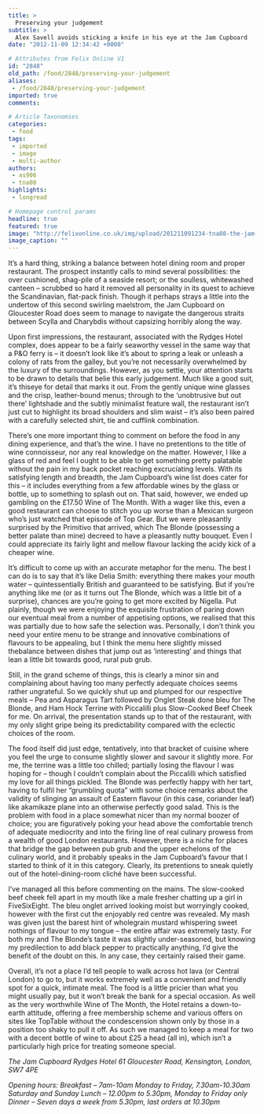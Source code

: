 ```yaml
---
title: >
  Preserving your judgement
subtitle: >
  Alex Savell avoids sticking a knife in his eye at the Jam Cupboard
date: "2012-11-09 12:34:42 +0000"

# Attributes from Felix Online V1
id: "2848"
old_path: /food/2848/preserving-your-judgement
aliases:
 - /food/2848/preserving-your-judgement
imported: true
comments:

# Article Taxonomies
categories:
 - food
tags:
 - imported
 - image
 - multi-author
authors:
 - as906
 - tna08
highlights:
 - longread

# Homepage control params
headline: true
featured: true
image: "http://felixonline.co.uk/img/upload/201211091234-tna08-the-jam-cupboard[1].jpg"
image_caption: ""
---
```


It’s a hard thing, striking a balance between hotel dining room and proper restaurant. The prospect instantly calls to mind several possibilities: the over cushioned, shag-pile of a seaside resort; or the soulless, whitewashed canteen – scrubbed so hard it removed all personality in its quest to achieve the Scandinavian, flat-pack finish. Though it perhaps strays a little into the undertow of this second swirling maelstrom, the Jam Cupboard on Gloucester Road does seem to manage to navigate the dangerous straits between Scylla and Charybdis without capsizing horribly along the way.

Upon first impressions, the restaurant, associated with the Rydges Hotel complex, does appear to be a fairly seaworthy vessel in the same way that a P&O ferry is – it doesn’t look like it’s about to spring a leak or unleash a colony of rats from the galley, but you’re not necessarily overwhelmed by the luxury of the surroundings. However, as you settle, your attention starts to be drawn to details that belie this early judgement. Much like a good suit, it’s thiseye for detail that marks it out. From the gently unique wine glasses and the crisp, leather-bound menus; through to the ‘unobtrusive but out there’ lightshade and the subtly minimalist feature wall, the restaurant isn’t just cut to highlight its broad shoulders and slim waist – it’s also been paired with a carefully selected shirt, tie and cufflink combination.

There’s one more important thing to comment on before the food in any dining experience, and that’s the wine. I have no pretentions to the title of wine connoisseur, nor any real knowledge on the matter. However, I like a glass of red and feel I ought to be able to get something pretty palatable without the pain in my back pocket reaching excruciating levels. With its satisfying length and breadth, the Jam Cupboard’s wine list does cater for this – it includes everything from a few affordable wines by the glass or bottle, up to something to splash out on. That said, however, we ended up gambling on the £17.50 Wine of The Month. With a wager like this, even a good restaurant can choose to stitch you up worse than a Mexican surgeon who’s just watched that episode of Top Gear. But we were pleasantly surprised by the Primitivo that arrived, which The Blonde (possessing a better palate than mine) decreed to have a pleasantly nutty bouquet. Even I could appreciate its fairly light and mellow flavour lacking the acidy kick of a cheaper wine.

It’s difficult to come up with an accurate metaphor for the menu. The best I can do is to say that it’s like Delia Smith: everything there makes your mouth water – quintessentially British and guaranteed to be satisfying. But if you’re anything like me (or as it turns out The Blonde, which was a little bit of a surprise), chances are you’re going to get more excited by Nigella. Put plainly, though we were enjoying the exquisite frustration of paring down our eventual meal from a number of appetising options, we realised that this was partially due to how safe the selection was. Personally, I don’t think you need your entire menu to be strange and innovative combinations of flavours to be appealing, but I think the menu here slightly missed thebalance between dishes that jump out as ‘interesting’ and things that lean a little bit towards good, rural pub grub.

Still, in the grand scheme of things, this is clearly a minor sin and complaining about having too many perfectly adequate choices seems rather ungrateful. So we quickly shut up and plumped for our respective meals – Pea and Asparagus Tart followed by Onglet Steak done bleu for The Blonde, and Ham Hock Terrine with Piccalilli plus Slow-Cooked Beef Cheek for me. On arrival, the presentation stands up to that of the restaurant, with my only slight gripe being its predictability compared with the eclectic choices of the room.

The food itself did just edge, tentatively, into that bracket of cuisine where you feel the urge to consume slightly slower and savour it slightly more. For me, the terrine was a little too chilled; partially losing the flavour I was hoping for – though I couldn’t complain about the Piccalilli which satisfied my love for all things pickled. The Blonde was perfectly happy with her tart, having to fulfil her “grumbling quota” with some choice remarks about the validity of slinging an assault of Eastern flavour (in this case, coriander leaf) like akamikaze plane into an otherwise perfectly good salad. This is the problem with food in a place somewhat nicer than my normal boozer of choice; you are figuratively poking your head above the comfortable trench of adequate mediocrity and into the firing line of real culinary prowess from a wealth of good London restaurants. However, there is a niche for places that bridge the gap between pub grub and the upper echelons of the culinary world, and it probably speaks in the Jam Cupboard’s favour that I started to think of it in this category. Clearly, its pretentions to sneak quietly out of the hotel-dining-room cliché have been successful.

I’ve managed all this before commenting on the mains. The slow-cooked beef cheek fell apart in my mouth like a male fresher chatting up a girl in FiveSixEight. The bleu onglet arrived looking moist but worryingly cooked, however with the first cut the enjoyably red centre was revealed. My mash was given just the barest hint of wholegrain mustard whispering sweet nothings of flavour to my tongue – the entire affair was extremely tasty. For both my and The Blonde’s taste it was slightly under-seasoned, but knowing my predilection to add black pepper to practically anything, I’d give the benefit of the doubt on this. In any case, they certainly raised their game.

Overall, it’s not a place I’d tell people to walk across hot lava (or Central London) to go to, but it works extremely well as a convenient and friendly spot for a quick, intimate meal. The food is a little pricier than what you might usually pay, but it won’t break the bank for a special occasion. As well as the very worthwhile Wine of The Month, the Hotel retains a down-to-earth attitude, offering a free membership scheme and various offers on sites like TopTable without the condescension shown only by those in a position too shaky to pull it off. As such we managed to keep a meal for two with a decent bottle of wine to about £25 a head (all in), which isn’t a particularly high price for treating someone special.

_The Jam Cupboard
 Rydges Hotel
 61 Gloucester Road, Kensington, London, SW7 4PE_

_Opening hours:
 Breakfast – 7am-10am Monday to Friday, 7.30am-10.30am Saturday and Sunday
 Lunch – 12.00pm to 5.30pm, Monday to Friday only
 Dinner – Seven days a week from 5.30pm, last orders at 10.30pm_
